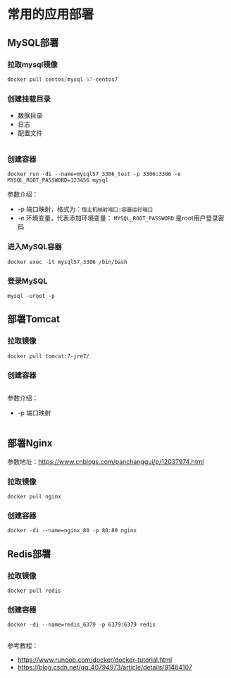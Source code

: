 # 常用的应用部署

## MySQL部署

### 拉取mysql镜像
```python
docker pull centos/mysql-57-centos7
```
### 创建挂载目录
+ 数据目录
+ 日志
+ 配置文件

```

```

### 创建容器
```
docker run -di --name=mysql57_3306_test -p 3306:3306 -e MYSQL_ROOT_PASSWORD=123456 mysql
```

参数介绍：
+ -p 端口映射，格式为：`宿主机映射端口:容器运行端口`
+ -e 环境变量，代表添加环境变量： `MYSQL_ROOT_PASSWORD` 是root用户登录密码

### 进入MySQL容器
```
docker exec -it mysql57_3306 /bin/bash
```
### 登录MySQL
```
mysql -uroot -p
```

## 部署Tomcat

### 拉取镜像
```
docker pull tomcat:7-jre7/
```
### 创建容器
```

```
参数介绍：

+ -p 端口映射

```

```


## 部署Nginx
参数地址：https://www.cnblogs.com/panchanggui/p/12037974.html
### 拉取镜像
```
docker pull nginx
```
### 创建容器
```
docker -di --name=nginx_80 -p 80:80 nginx
```


## Redis部署

### 拉取镜像
```
docker pull redis
```
### 创建容器
```
docker -di --name=redis_6379 -p 6379:6379 redis
```



##


参考教程：

+ https://www.runoob.com/docker/docker-tutorial.html
+ https://blog.csdn.net/qq_40794973/article/details/91484107
